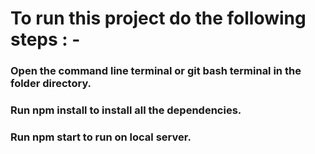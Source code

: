 # To run this project do the following steps : -
### Open the command line terminal or git bash terminal in the folder directory.
### Run npm install to install all the dependencies.
### Run npm start to run on local server.

